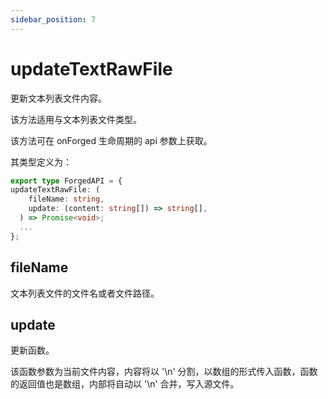 ```yaml
---
sidebar_position: 7
---
```


# updateTextRawFile

更新文本列表文件内容。

该方法适用与文本列表文件类型。

该方法可在 onForged 生命周期的 api 参数上获取。

其类型定义为：

```ts
export type ForgedAPI = {
updateTextRawFile: (
    fileName: string,
    update: (content: string[]) => string[],
  ) => Promise<void>;
  ...
};
```

## fileName

文本列表文件的文件名或者文件路径。

## update

更新函数。

该函数参数为当前文件内容，内容将以 '\n' 分割，以数组的形式传入函数，函数的返回值也是数组，内部将自动以 '\n' 合并，写入源文件。
